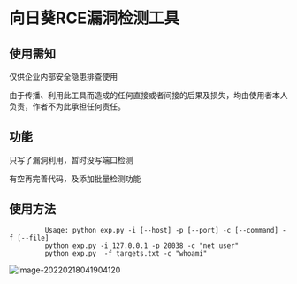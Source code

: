 # 向日葵RCE漏洞检测工具

## 使用需知
仅供企业内部安全隐患排查使用

由于传播、利用此工具而造成的任何直接或者间接的后果及损失，均由使用者本人负责，作者不为此承担任何责任。

## 功能
只写了漏洞利用，暂时没写端口检测

有空再完善代码，及添加批量检测功能


## 使用方法
```shell
         Usage: python exp.py -i [--host] -p [--port] -c [--command] -f [--file]
         python exp.py -i 127.0.0.1 -p 20038 -c "net user" 
         python exp.py  -f targets.txt -c "whoami"
```
![image-20220218041904120](https://cdn.jsdelivr.net/gh/j2ekim/blog-image/image/image-20220222160713132.png)
